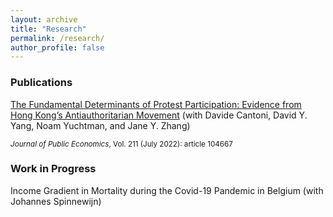 ```yaml
---
layout: archive
title: "Research"
permalink: /research/
author_profile: false
---
```


### Publications

[The Fundamental Determinants of Protest Participation: Evidence from Hong Kong’s Antiauthoritarian Movement](../files/hk_descriptive.pdf) (with Davide Cantoni, David Y. Yang, Noam Yuchtman, and Jane Y. Zhang)

<sub> _Journal of Public Economics_, Vol. 211 (July 2022): article 104667 </sub>


### Work in Progress

Income Gradient in Mortality during the Covid-19 Pandemic in Belgium (with Johannes Spinnewijn)